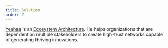 ```yaml
---
title: Solution
order: 7
---
```


[Yeehaa](../About.md) is an [Ecosystem Architecture](../../Notes/Ecosystem%20Architecture.md). He helps organizations that are dependent on multiple stakeholders to create high-trust networks capable of generating thriving innovations.
